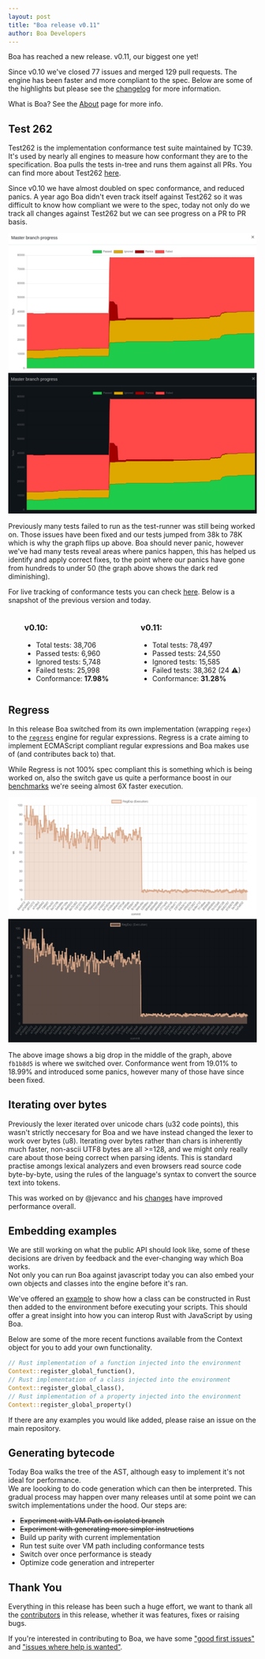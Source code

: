 ```yaml
---
layout: post
title: "Boa release v0.11"
author: Boa Developers
---
```


Boa has reached a new release. v0.11, our biggest one yet!

Since v0.10 we've closed 77 issues and merged 129 pull requests. The engine has been faster and more compliant to the spec. Below are some of the highlights but please see the [changelog](https://github.com/boa-dev/boa/blob/master/CHANGELOG.md#0110-2021-01-14) for more information.

What is Boa? See the [About](/about) page for more info.

## Test 262

Test262 is the implementation conformance test suite maintained by TC39. It's used by nearly all engines to measure how conformant they are to the specification. Boa pulls the tests in-tree and runs them against all PRs. You can find more about Test262 [here](https://github.com/tc39/test262).

Since v0.10 we have almost doubled on spec conformance, and reduced panics. A year ago Boa didn't even track itself against Test262 so it was difficult to know how compliant we were to the spec, today not only do we track all changes against Test262 but we can see progress on a PR to PR basis.

<img class="light" src="/images/2021-01-14/conformance_light.png" />
<img class="dark" src="/images/2021-01-14/conformance_dark.png" />

Previously many tests failed to run as the test-runner was still being worked on. Those issues have been fixed and our tests jumped from 38k to 78K which is why the graph flips up above. Boa should never panic, however we've had many tests reveal areas where panics happen, this has helped us identify and apply correct fixes, to the point where our panics have gone from hundreds to under 50 (the graph above shows the dark red diminishing).

For live tracking of conformance tests you can check [here](https://boa-dev.github.io/boa/test262/). Below is a snapshot of the previous version and today.

<div class="row" style="display: flex; justify-content: space-around;">
        <section class="col-md-4" style="" id="version-latest"><div class="card"><div class="card-body"><h3>v0.10:</h3><ul class="list-group list-group-flush"><li class="list-group-item">Total tests: <span class="total-tests">38,706</span></li><li class="list-group-item">Passed tests: <span class="passed-tests">6,960</span></li><li class="list-group-item">Ignored tests: <span class="ignored-tests">5,748</span></li><li class="list-group-item">Failed tests: <span class="failed-tests">25,998</span></li><li class="list-group-item">Conformance: <b>17.98%</b></li></ul><div class="info-link"><a class="card-link" href="#"><span class="info-link"></span></a></div></div></div></section>
        <section class="col-md-4" style="" id="master-latest"><div class="card"><div class="card-body"><h3>v0.11:</h3><ul class="list-group list-group-flush"><li class="list-group-item">Total tests: <span class="total-tests">78,497</span></li><li class="list-group-item">Passed tests: <span class="passed-tests">24,550</span></li><li class="list-group-item">Ignored tests: <span class="ignored-tests">15,585</span></li><li class="list-group-item">Failed tests: <span class="failed-tests">38,362 (24 ⚠)</span></li><li class="list-group-item">Conformance: <b>31.28%</b></li></ul><div class="info-link"><a class="card-link" href="#"><span class="info-link"></span></a></div></div></div></section>
        <section class="col-md-4" style="display: none" id="old-versions"></section>
</div>

## Regress

In this release Boa switched from its own implementation (wrapping `regex`) to the [`regress`](https://github.com/ridiculousfish/regress) engine for regular expressions. Regress is a crate aiming to implement ECMAScript compliant regular expressions and Boa makes use of (and contributes back to) that.

While Regress is not 100% spec compliant this is something which is being worked on, also the switch gave us quite a performance boost in our [benchmarks](https://boa-dev.github.io/boa/dev/bench/) we're seeing almost 6X faster execution.

<img class="light" src="/images/2021-01-14/regex-bench-white.png" />
<img class="dark" src="/images/2021-01-14/regex-bench-dark.png" />

The above image shows a big drop in the middle of the graph, above `fb1b8d5` is where we switched over. Conformance went from 19.01% to 18.99% and introduced some panics, however many of those have since been fixed.

## Iterating over bytes

Previously the lexer iterated over unicode chars (u32 code points), this wasn't strictly neccesary for Boa and we have instead changed the lexer to work over bytes (u8). Iterating over bytes rather than chars is inherently much faster, non-ascii UTF8 bytes are all >=128, and we might only really care about those being correct when parsing idents. This is standard practise amongs lexical analyzers and even browsers read source code byte-by-byte, using the rules of the language's syntax to convert the source text into tokens.

This was worked on by @jevancc and his [changes](https://github.com/boa-dev/boa/pull/915/files) have improved performance overall.

## Embedding examples

We are still working on what the public API should look like, some of these decisions are driven by feedback and the ever-changing way which Boa works.  
Not only you can run Boa against javascript today you can also embed your own objects and classes into the engine before it's ran.

We've offered an [example](https://github.com/boa-dev/boa/blob/master/boa/examples/classes.rs) to show how a class can be constructed in Rust then added to the environment before executing your scripts.
This should offer a great insight into how you can interop Rust with JavaScript by using Boa.

Below are some of the more recent functions available from the Context object for you to add your own functionality.

```rs
// Rust implementation of a function injected into the environment
Context::register_global_function(),
// Rust implementation of a class injected into the environment
Context::register_global_class(),
// Rust implementation of a property injected into the environment
Context::register_global_property()
```

If there are any examples you would like added, please raise an issue on the main repository.

## Generating bytecode

Today Boa walks the tree of the AST, although easy to implement it's not ideal for performance.  
We are loooking to do code generation which can then be interpreted. This gradual process may happen over many releases until at some point we can switch implementations under the hood. Our steps are:

- ~~Experiment with VM Path on isolated branch~~
- ~~Experiment with generating more simpler instructions~~
- Build up parity with current implementation
- Run test suite over VM path including conformance tests
- Switch over once performance is steady
- Optimize code generation and intreperter

## Thank You

Everything in this release has been such a huge effort, we want to thank all the [contributors](https://github.com/boa-dev/boa/graphs/contributors?from=2020-10-02&to=2021-01-12&type=c) in this release, whether it was features, fixes or raising bugs.

If you're interested in contributing to Boa, we have some ["good first issues"](https://github.com/boa-dev/boa/issues?q=is%3Aopen+is%3Aissue+label%3A%22good+first+issue%22) and ["issues where help is wanted"](https://github.com/boa-dev/boa/issues?q=is%3Aopen+is%3Aissue+label%3A%22help+wanted%22).
